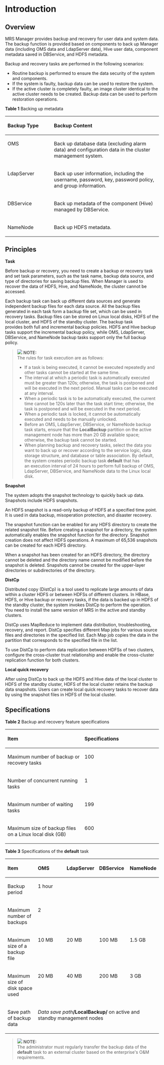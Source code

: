 # Introduction<a name="EN-US_TOPIC_0125375459"></a>

## Overview<a name="section390719392123"></a>

MRS Manager provides backup and recovery for user data and system data. The backup function is provided based on components to back up Manager data \(including OMS data and LdapServer data\), Hive user data, component metadata saved in DBService, and HDFS metadata.

Backup and recovery tasks are performed in the following scenarios:

-   Routine backup is performed to ensure the data security of the system and components.
-   If  the system is faulty, backup data can be used to restore the system.
-   If the active cluster is completely faulty, an image cluster identical to the active cluster needs to be created. Backup data can be used to perform restoration operations.

**Table  1**  Backing up metadata

<a name="table1654317792245"></a>
<table><thead align="left"><tr id="row2147592392245"><th class="cellrowborder" valign="top" width="30.17%" id="mcps1.2.3.1.1"><p id="p6182817592245"><a name="p6182817592245"></a><a name="p6182817592245"></a><strong id="b3705449392251"><a name="b3705449392251"></a><a name="b3705449392251"></a>Backup Type</strong></p>
</th>
<th class="cellrowborder" valign="top" width="69.83%" id="mcps1.2.3.1.2"><p id="p4202630492245"><a name="p4202630492245"></a><a name="p4202630492245"></a><strong id="b4862395192251"><a name="b4862395192251"></a><a name="b4862395192251"></a>Backup Content</strong></p>
</th>
</tr>
</thead>
<tbody><tr id="row4868750292245"><td class="cellrowborder" valign="top" width="30.17%" headers="mcps1.2.3.1.1 "><p id="p5137360092245"><a name="p5137360092245"></a><a name="p5137360092245"></a>OMS</p>
</td>
<td class="cellrowborder" valign="top" width="69.83%" headers="mcps1.2.3.1.2 "><p id="p51209592245"><a name="p51209592245"></a><a name="p51209592245"></a>Back up database data (excluding alarm data) and configuration data in the cluster management system.</p>
</td>
</tr>
<tr id="row460885892245"><td class="cellrowborder" valign="top" width="30.17%" headers="mcps1.2.3.1.1 "><p id="p3777325592245"><a name="p3777325592245"></a><a name="p3777325592245"></a>LdapServer</p>
</td>
<td class="cellrowborder" valign="top" width="69.83%" headers="mcps1.2.3.1.2 "><p id="p3973480492245"><a name="p3973480492245"></a><a name="p3973480492245"></a>Back up user information, including the username, password, key, password policy, and group information.</p>
</td>
</tr>
<tr id="row6222204392933"><td class="cellrowborder" valign="top" width="30.17%" headers="mcps1.2.3.1.1 "><p id="p5160595392933"><a name="p5160595392933"></a><a name="p5160595392933"></a>DBService</p>
</td>
<td class="cellrowborder" valign="top" width="69.83%" headers="mcps1.2.3.1.2 "><p id="p1933265492933"><a name="p1933265492933"></a><a name="p1933265492933"></a>Back up metadata of the component (Hive) managed by DBService.</p>
</td>
</tr>
<tr id="row3673972292933"><td class="cellrowborder" valign="top" width="30.17%" headers="mcps1.2.3.1.1 "><p id="p5212520692933"><a name="p5212520692933"></a><a name="p5212520692933"></a>NameNode</p>
</td>
<td class="cellrowborder" valign="top" width="69.83%" headers="mcps1.2.3.1.2 "><p id="p6139213592933"><a name="p6139213592933"></a><a name="p6139213592933"></a>Back up HDFS metadata.</p>
</td>
</tr>
</tbody>
</table>

## Principles<a name="section286669379257"></a>

**Task**

Before backup or recovery, you need to create a backup or recovery task and set task parameters, such as the task name, backup data source, and type of directories for saving backup files. When Manager is used to recover the data of HDFS, Hive, and NameNode, the cluster cannot be accessed.

Each backup task can back up different data sources and generate independent backup files for each data source. All the backup files generated in each task form a backup file set, which can be used in recovery tasks. Backup files can be stored on Linux local disks, HDFS of the local cluster, and HDFS of the standby cluster. The backup task provides both full and incremental backup policies. HDFS and Hive backup tasks support the incremental backup policy, while OMS, LdapServer, DBService, and NameNode backup tasks support only the full backup policy.

>![](/images/icon-note.gif) **NOTE:**   
>The rules for task execution are as follows:  
>-   If a task is being executed,  it cannot be executed repeatedly and other tasks cannot be started at the same time.  
>-   The interval at which a periodic task is automatically executed must be greater than 120s; otherwise, the task is postponed and will be executed in the next period. Manual tasks can be executed at any interval.  
>-   When a periodic task is to be automatically executed, the current time cannot be 120s later than the task start time; otherwise, the task is postponed and will be executed in the next period.  
>-   When a periodic task is locked, it cannot be automatically executed and needs to be manually unlocked.  
>-   Before an OMS, LdapServer, DBService, or NameNode backup task starts, ensure that the  **LocalBackup**  partition on the active management node has more than 20 GB available space; otherwise, the backup task cannot be started.  
>-   When planning backup and recovery tasks, select the data you want to back up or recover according to the service logic, data storage structure, and database or table association. By default, the system creates periodic backup task **default** that has an execution interval of  24 hours to perform full backup of OMS, LdapServer, DBService, and NameNode data to the Linux local disk.  

**Snapshot**

The system adopts the snapshot technology to quickly back up data. Snapshots include HDFS snapshots.

An HDFS snapshot is a read-only backup of HDFS at a specified time point.  It is used in data backup, misoperation protection, and disaster recovery.

The snapshot function can be enabled for any HDFS directory to create the related snapshot file. Before creating a snapshot for a directory, the system automatically enables the snapshot function for the directory. Snapshot creation does not affect HDFS operations. A maximum of 65,536 snapshots can be created for each HDFS directory.

When a snapshot has been created for an HDFS directory, the directory cannot be deleted and the directory name cannot be modified before the snapshot is deleted. Snapshots cannot be created for the upper-layer directories or subdirectories of the directory.

**DistCp**

Distributed copy \(DistCp\) is a tool used to replicate large amounts of data  within a cluster HDFS or between HDFSs of different clusters. In HBase, HDFS, or Hive backup or recovery tasks, if the data is backed up in HDFS of the standby cluster, the system invokes DistCp to perform the operation. You need to install the same version of MRS in the active and standby clusters.

DistCp uses MapReduce to implement data distribution, troubleshooting, recovery, and report. DistCp specifies different Map jobs for various source files and directories in the specified list. Each Map job copies the data in the partition that corresponds to the specified file in the list.

To use DistCp to perform data replication between HDFSs of two clusters, configure the cross-cluster trust relationship and enable the cross-cluster replication function for both clusters.

**Local quick recovery**

After using DistCp to back up the HDFS and Hive data of the local cluster to HDFS of the standby cluster, HDFS of the local cluster retains the backup data snapshots. Users can create local quick recovery tasks to recover data by using the snapshot files in HDFS of the local cluster.

## Specifications<a name="section1862623892756"></a>

**Table  2**  Backup and recovery feature specifications

<a name="table3449032192758"></a>
<table><thead align="left"><tr id="row6630409692758"><th class="cellrowborder" valign="top" width="50.05%" id="mcps1.2.3.1.1"><p id="p192271092758"><a name="p192271092758"></a><a name="p192271092758"></a><strong id="b2340042992813"><a name="b2340042992813"></a><a name="b2340042992813"></a>Item</strong></p>
</th>
<th class="cellrowborder" valign="top" width="49.95%" id="mcps1.2.3.1.2"><p id="p2152182892758"><a name="p2152182892758"></a><a name="p2152182892758"></a><strong id="b27841309163135"><a name="b27841309163135"></a><a name="b27841309163135"></a>Specifications</strong></p>
</th>
</tr>
</thead>
<tbody><tr id="row6554654792758"><td class="cellrowborder" valign="top" width="50.05%" headers="mcps1.2.3.1.1 "><p id="p767012392758"><a name="p767012392758"></a><a name="p767012392758"></a>Maximum number of backup or recovery tasks</p>
</td>
<td class="cellrowborder" valign="top" width="49.95%" headers="mcps1.2.3.1.2 "><p id="p1730021192758"><a name="p1730021192758"></a><a name="p1730021192758"></a>100</p>
</td>
</tr>
<tr id="row2148417292758"><td class="cellrowborder" valign="top" width="50.05%" headers="mcps1.2.3.1.1 "><p id="p6249640092758"><a name="p6249640092758"></a><a name="p6249640092758"></a>Number of concurrent running tasks</p>
</td>
<td class="cellrowborder" valign="top" width="49.95%" headers="mcps1.2.3.1.2 "><p id="p2904364092758"><a name="p2904364092758"></a><a name="p2904364092758"></a>1</p>
</td>
</tr>
<tr id="row6006617392758"><td class="cellrowborder" valign="top" width="50.05%" headers="mcps1.2.3.1.1 "><p id="p3352187992758"><a name="p3352187992758"></a><a name="p3352187992758"></a>Maximum number of waiting tasks</p>
</td>
<td class="cellrowborder" valign="top" width="49.95%" headers="mcps1.2.3.1.2 "><p id="p3091770692758"><a name="p3091770692758"></a><a name="p3091770692758"></a>199</p>
</td>
</tr>
<tr id="row982390092758"><td class="cellrowborder" valign="top" width="50.05%" headers="mcps1.2.3.1.1 "><p id="p5753840692758"><a name="p5753840692758"></a><a name="p5753840692758"></a>Maximum size of backup files on a Linux local disk (GB)</p>
</td>
<td class="cellrowborder" valign="top" width="49.95%" headers="mcps1.2.3.1.2 "><p id="p3009929292758"><a name="p3009929292758"></a><a name="p3009929292758"></a>600</p>
</td>
</tr>
</tbody>
</table>

**Table  3**  Specifications of the  **default**  task

<a name="table1436149992850"></a>
<table><thead align="left"><tr id="row1979004392850"><th class="cellrowborder" valign="top" width="20%" id="mcps1.2.6.1.1"><p id="p5948962692850"><a name="p5948962692850"></a><a name="p5948962692850"></a><strong id="b4026873292855"><a name="b4026873292855"></a><a name="b4026873292855"></a>Item</strong></p>
</th>
<th class="cellrowborder" valign="top" width="20%" id="mcps1.2.6.1.2"><p id="p5393039092850"><a name="p5393039092850"></a><a name="p5393039092850"></a><strong id="b4054182292855"><a name="b4054182292855"></a><a name="b4054182292855"></a>OMS</strong></p>
</th>
<th class="cellrowborder" valign="top" width="20%" id="mcps1.2.6.1.3"><p id="p628543092850"><a name="p628543092850"></a><a name="p628543092850"></a><strong id="b6266216592855"><a name="b6266216592855"></a><a name="b6266216592855"></a>LdapServer</strong></p>
</th>
<th class="cellrowborder" valign="top" width="20%" id="mcps1.2.6.1.4"><p id="p3935779492850"><a name="p3935779492850"></a><a name="p3935779492850"></a><strong id="b4247063392855"><a name="b4247063392855"></a><a name="b4247063392855"></a>DBService</strong></p>
</th>
<th class="cellrowborder" valign="top" width="20%" id="mcps1.2.6.1.5"><p id="p3386477192850"><a name="p3386477192850"></a><a name="p3386477192850"></a><strong id="b1756924992855"><a name="b1756924992855"></a><a name="b1756924992855"></a>NameNode</strong></p>
</th>
</tr>
</thead>
<tbody><tr id="row5869196992850"><td class="cellrowborder" valign="top" headers="mcps1.2.6.1.1 "><p id="p5642905992850"><a name="p5642905992850"></a><a name="p5642905992850"></a>Backup period</p>
</td>
<td class="cellrowborder" colspan="4" valign="top" headers="mcps1.2.6.1.2 mcps1.2.6.1.3 mcps1.2.6.1.4 mcps1.2.6.1.5 "><p id="p735109092850"><a name="p735109092850"></a><a name="p735109092850"></a>1 hour</p>
</td>
</tr>
<tr id="row6615981392850"><td class="cellrowborder" valign="top" headers="mcps1.2.6.1.1 "><p id="p5734467492850"><a name="p5734467492850"></a><a name="p5734467492850"></a>Maximum number of backups</p>
</td>
<td class="cellrowborder" colspan="4" valign="top" headers="mcps1.2.6.1.2 mcps1.2.6.1.3 mcps1.2.6.1.4 mcps1.2.6.1.5 "><p id="p1440700792850"><a name="p1440700792850"></a><a name="p1440700792850"></a>2</p>
</td>
</tr>
<tr id="row3372551492850"><td class="cellrowborder" valign="top" width="20%" headers="mcps1.2.6.1.1 "><p id="p4741207992850"><a name="p4741207992850"></a><a name="p4741207992850"></a>Maximum size of a backup file</p>
</td>
<td class="cellrowborder" valign="top" width="20%" headers="mcps1.2.6.1.2 "><p id="p1517316892850"><a name="p1517316892850"></a><a name="p1517316892850"></a>10 MB</p>
</td>
<td class="cellrowborder" valign="top" width="20%" headers="mcps1.2.6.1.3 "><p id="p2106712792850"><a name="p2106712792850"></a><a name="p2106712792850"></a>20 MB</p>
</td>
<td class="cellrowborder" valign="top" width="20%" headers="mcps1.2.6.1.4 "><p id="p2871568992850"><a name="p2871568992850"></a><a name="p2871568992850"></a>100 MB</p>
</td>
<td class="cellrowborder" valign="top" width="20%" headers="mcps1.2.6.1.5 "><p id="p4426948892850"><a name="p4426948892850"></a><a name="p4426948892850"></a>1.5 GB</p>
</td>
</tr>
<tr id="row6288107992850"><td class="cellrowborder" valign="top" width="20%" headers="mcps1.2.6.1.1 "><p id="p6020264892850"><a name="p6020264892850"></a><a name="p6020264892850"></a>Maximum size of disk space used</p>
</td>
<td class="cellrowborder" valign="top" width="20%" headers="mcps1.2.6.1.2 "><p id="p4457632192850"><a name="p4457632192850"></a><a name="p4457632192850"></a>20 MB</p>
</td>
<td class="cellrowborder" valign="top" width="20%" headers="mcps1.2.6.1.3 "><p id="p5391228392850"><a name="p5391228392850"></a><a name="p5391228392850"></a>40 MB</p>
</td>
<td class="cellrowborder" valign="top" width="20%" headers="mcps1.2.6.1.4 "><p id="p481883092850"><a name="p481883092850"></a><a name="p481883092850"></a>200 MB</p>
</td>
<td class="cellrowborder" valign="top" width="20%" headers="mcps1.2.6.1.5 "><p id="p5478092992850"><a name="p5478092992850"></a><a name="p5478092992850"></a>3 GB</p>
</td>
</tr>
<tr id="row2326631492850"><td class="cellrowborder" valign="top" headers="mcps1.2.6.1.1 "><p id="p552326492850"><a name="p552326492850"></a><a name="p552326492850"></a>Save path of backup data</p>
</td>
<td class="cellrowborder" colspan="4" valign="top" headers="mcps1.2.6.1.2 mcps1.2.6.1.3 mcps1.2.6.1.4 mcps1.2.6.1.5 "><p id="p4473127692850"><a name="p4473127692850"></a><a name="p4473127692850"></a><em id="i6703716492850"><a name="i6703716492850"></a><a name="i6703716492850"></a>Data save path</em><span class="filepath" id="filepath6483252817554"><a name="filepath6483252817554"></a><a name="filepath6483252817554"></a><b>/LocalBackup/</b></span> on active and standby management nodes</p>
</td>
</tr>
</tbody>
</table>

>![](/images/icon-note.gif) **NOTE:**   
>The administrator must regularly transfer the backup data of the  **default**  task to an external cluster based on the enterprise's O&M requirements.  

